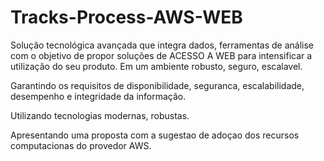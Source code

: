 # Tracks-Process-AWS-WEB

Solução tecnológica avançada que integra dados, ferramentas de análise com o objetivo de propor soluções de ACESSO A WEB para intensificar a utilização do seu produto.
Em um ambiente robusto, seguro, escalavel.

Garantindo os requisitos de disponibilidade, seguranca, escalabilidade, desempenho e integridade da informação.

Utilizando tecnologias modernas, robustas.

Apresentando uma proposta com a sugestao de adoçao dos recursos computacionas do provedor AWS.
